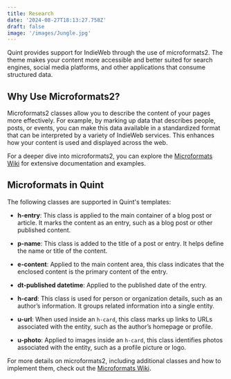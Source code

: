 ```yaml
---
title: Research
date: '2024-08-27T18:13:27.758Z'
draft: false
image: '/images/Jungle.jpg'
---
```

Quint provides support for IndieWeb through the use of microformats2. The theme makes your content more accessible and better suited for search engines, social media platforms, and other applications that consume structured data.

## Why Use Microformats2?

Microformats2 classes allow you to describe the content of your pages more effectively. For example, by marking up data that describes people, posts, or events, you can make this data available in a standardized format that can be interpreted by a variety of IndieWeb services. This enhances how your content is used and displayed across the web.

For a deeper dive into microformats2, you can explore the [Microformats Wiki](http://microformats.org/wiki/Main_Page) for extensive documentation and examples.

## Microformats in Quint

The following classes are supported in Quint's templates:

- **h-entry**: This class is applied to the main container of a blog post or article. It marks the content as an entry, such as a blog post or other published content.

- **p-name**: This class is added to the title of a post or entry. It helps define the name or title of the content.

- **e-content**: Applied to the main content area, this class indicates that the enclosed content is the primary content of the entry.

- **dt-published datetime**: Applied to the published date of the entry.

- **h-card**: This class is used for person or organization details, such as an author’s information. It groups related information into a single entity.

- **u-url**: When used inside an `h-card`, this class marks up links to URLs associated with the entity, such as the author’s homepage or profile.

- **u-photo**: Applied to images inside an `h-card`, this class identifies photos associated with the entity, such as a profile picture or logo.

For more details on microformats2, including additional classes and how to implement them, check out the [Microformats Wiki](http://microformats.org/wiki/Main_Page).
